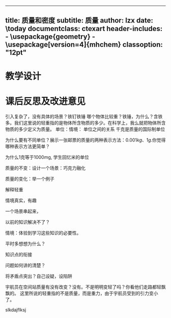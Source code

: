 
---
title: 质量和密度
subtitle: 质量
author: lzx
date: \today
documentclass: ctexart
header-includes:
    - \usepackage{geometry}
    - \usepackage[version=4]{mhchem}
classoption: "12pt"
---

# 教学设计

# 课后反思及改进意见


引入复杂了，没有具体的场景？铁钉铁锤
哪个物体比较重？铁锤，为什么？含铁多。我们这里说的轻重指的是物体所含物质的多少。在科学上，我么就把物体所含物质的多少定义为质量。
单位：情境：
单位之间的关系
千克是质量的国际制单位

为什么要有不同单位？展示一张邮票的质量的两种表示方法：$0.001kg$、$1g$.你觉得哪种表示方法更简单？



为什么1克等于1000mg, 学生回忆米的单位

质量的不变：设计一个场景：巧克力融化

质量的变化：举一个例子

解释轻重

情境真实，有趣

一个场景串起来，

以前的知识解决不了？

情境：体验到学习这些知识的必要性。

平时多想想为什么？

知识点的衔接

问题如何讲的清楚？

将矛盾点突出？自己设疑，设陷阱

宇航员在空间站质量有没有改变？没有。不是明明变轻了吗？你看他们走路都轻飘飘的。
这里所说的轻重指的不是质量，而是重力，由于宇航员受到的引力变小了。



slkdajflksj












